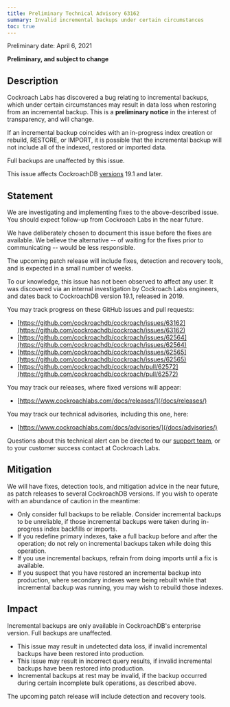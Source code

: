```yaml
---
title: Preliminary Technical Advisory 63162
summary: Invalid incremental backups under certain circumstances
toc: true
---
```


Preliminary date: April 6, 2021

**Preliminary, and subject to change**

## Description

Cockroach Labs has discovered a bug relating to incremental backups, which under certain circumstances may result in data loss when restoring from an incremental backup. This is a **preliminary notice** in the interest of transparency, and will change.

If an incremental backup coincides with an in-progress index creation or rebuild, RESTORE, or IMPORT, it is possible that the incremental backup will not include all of the indexed, restored or imported data.

Full backups are unaffected by this issue.

This issue affects CockroachDB [versions](/docs/releases/) 19.1 and later.

## Statement

We are investigating and implementing fixes to the above-described issue. You should expect follow-up from Cockroach Labs in the near future.

We have deliberately chosen to document this issue before the fixes are available. We believe the alternative -- of waiting for the fixes prior to communicating -- would be less responsible.

The upcoming patch release will include fixes, detection and recovery tools, and is expected in a small number of weeks.

To our knowledge, this issue has not been observed to affect any user. It was discovered via an internal investigation by Cockroach Labs engineers, and dates back to CockroachDB version 19.1, released in 2019.

You may track progress on these GitHub issues and pull requests:

- [https://github.com/cockroachdb/cockroach/issues/63162](https://github.com/cockroachdb/cockroach/issues/63162)
- [https://github.com/cockroachdb/cockroach/issues/62564](https://github.com/cockroachdb/cockroach/issues/62564) 
- [https://github.com/cockroachdb/cockroach/issues/62565](https://github.com/cockroachdb/cockroach/issues/62565) 
- [https://github.com/cockroachdb/cockroach/pull/62572](https://github.com/cockroachdb/cockroach/pull/62572) 

You may track our releases, where fixed versions will appear:

- [https://www.cockroachlabs.com/docs/releases/](/docs/releases/)

You may track our technical advisories, including this one, here:

- [https://www.cockroachlabs.com/docs/advisories/](/docs/advisories/)

Questions about this technical alert can be directed to our [support team](https://support.cockroachlabs.com/), or to your customer success contact at Cockroach Labs.

## Mitigation

We will have fixes, detection tools, and mitigation advice in the near future, as patch releases to several CockroachDB versions. If you wish to operate with an abundance of caution in the meantime:

- Only consider full backups to be reliable. Consider incremental backups to be unreliable, if those incremental backups were taken during in-progress index backfills or imports.
- If you redefine primary indexes, take a full backup before and after the operation; do not rely on incremental backups taken while doing this operation.
- If you use incremental backups, refrain from doing imports until a fix is available.
- If you suspect that you have restored an incremental backup into production, where secondary indexes were being rebuilt while that incremental backup was running, you may wish to rebuild those indexes. 

## Impact

Incremental backups are only available in CockroachDB's enterprise version. Full backups are unaffected.

- This issue may result in undetected data loss, if invalid incremental backups have been restored into production.
- This issue may result in incorrect query results, if invalid incremental backups have been restored into production.
- Incremental backups at rest may be invalid, if the backup occurred during certain incomplete bulk operations, as described above.

The upcoming patch release will include detection and recovery tools.
